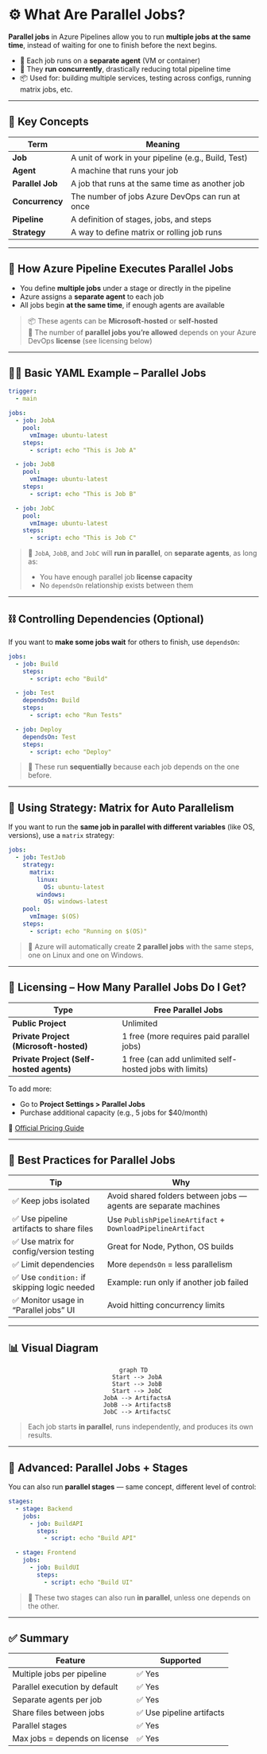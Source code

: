 # ⚙️ What Are Parallel Jobs?

**Parallel jobs** in Azure Pipelines allow you to run **multiple jobs at the same time**, instead of waiting for one to finish before the next begins.

- 🔧 Each job runs on a **separate agent** (VM or container)
- 💨 They **run concurrently**, drastically reducing total pipeline time
- 📦 Used for: building multiple services, testing across configs, running matrix jobs, etc.

---

## 🧠 Key Concepts

| Term             | Meaning                                             |
| ---------------- | --------------------------------------------------- |
| **Job**          | A unit of work in your pipeline (e.g., Build, Test) |
| **Agent**        | A machine that runs your job                        |
| **Parallel Job** | A job that runs at the same time as another job     |
| **Concurrency**  | The number of jobs Azure DevOps can run at once     |
| **Pipeline**     | A definition of stages, jobs, and steps             |
| **Strategy**     | A way to define matrix or rolling job runs          |

---

## 🔧 How Azure Pipeline Executes Parallel Jobs

- You define **multiple jobs** under a stage or directly in the pipeline
- Azure assigns a **separate agent** to each job
- All jobs begin **at the same time**, if enough agents are available

> 📦 These agents can be **Microsoft-hosted** or **self-hosted**  
> 🧾 The number of **parallel jobs you’re allowed** depends on your Azure DevOps **license** (see licensing below)

---

## ✍🏻 Basic YAML Example – Parallel Jobs

```yaml
trigger:
  - main

jobs:
  - job: JobA
    pool:
      vmImage: ubuntu-latest
    steps:
      - script: echo "This is Job A"

  - job: JobB
    pool:
      vmImage: ubuntu-latest
    steps:
      - script: echo "This is Job B"

  - job: JobC
    pool:
      vmImage: ubuntu-latest
    steps:
      - script: echo "This is Job C"
```

> 🎯 `JobA`, `JobB`, and `JobC` will **run in parallel**, on **separate agents**, as long as:
>
> - You have enough parallel job **license capacity**
> - No `dependsOn` relationship exists between them

---

## ⛓️ Controlling Dependencies (Optional)

If you want to **make some jobs wait** for others to finish, use `dependsOn`:

```yaml
jobs:
  - job: Build
    steps:
      - script: echo "Build"

  - job: Test
    dependsOn: Build
    steps:
      - script: echo "Run Tests"

  - job: Deploy
    dependsOn: Test
    steps:
      - script: echo "Deploy"
```

> 📌 These run **sequentially** because each job depends on the one before.

---

## 🔬 Using Strategy: Matrix for Auto Parallelism

If you want to run the **same job in parallel with different variables** (like OS, versions), use a `matrix` strategy:

```yaml
jobs:
  - job: TestJob
    strategy:
      matrix:
        linux:
          OS: ubuntu-latest
        windows:
          OS: windows-latest
    pool:
      vmImage: $(OS)
    steps:
      - script: echo "Running on $(OS)"
```

> 🧠 Azure will automatically create **2 parallel jobs** with the same steps, one on Linux and one on Windows.

---

## 🧾 Licensing – How Many Parallel Jobs Do I Get?

| Type                                     | Free Parallel Jobs                                      |
| ---------------------------------------- | ------------------------------------------------------- |
| **Public Project**                       | Unlimited                                               |
| **Private Project (Microsoft-hosted)**   | 1 free (more requires paid parallel jobs)               |
| **Private Project (Self-hosted agents)** | 1 free (can add unlimited self-hosted jobs with limits) |

To add more:

- Go to **Project Settings > Parallel Jobs**
- Purchase additional capacity (e.g., 5 jobs for \$40/month)

🔗 [Official Pricing Guide](https://learn.microsoft.com/en-us/azure/devops/pipelines/licensing/concurrent-jobs)

---

## 📌 Best Practices for Parallel Jobs

| Tip                                          | Why                                                              |
| -------------------------------------------- | ---------------------------------------------------------------- |
| ✅ Keep jobs isolated                        | Avoid shared folders between jobs — agents are separate machines |
| ✅ Use pipeline artifacts to share files     | Use `PublishPipelineArtifact` + `DownloadPipelineArtifact`       |
| ✅ Use matrix for config/version testing     | Great for Node, Python, OS builds                                |
| ✅ Limit dependencies                        | More `dependsOn` = less parallelism                              |
| ✅ Use `condition:` if skipping logic needed | Example: run only if another job failed                          |
| ✅ Monitor usage in “Parallel jobs” UI       | Avoid hitting concurrency limits                                 |

---

## 📊 Visual Diagram

<div align="center">

```mermaid
graph TD
  Start --> JobA
  Start --> JobB
  Start --> JobC
  JobA --> ArtifactsA
  JobB --> ArtifactsB
  JobC --> ArtifactsC
```

</div>

> Each job starts **in parallel**, runs independently, and produces its own results.

---

## 🚀 Advanced: Parallel Jobs + Stages

You can also run **parallel stages** — same concept, different level of control:

```yaml
stages:
  - stage: Backend
    jobs:
      - job: BuildAPI
        steps:
          - script: echo "Build API"

  - stage: Frontend
    jobs:
      - job: BuildUI
        steps:
          - script: echo "Build UI"
```

> 🧠 These two stages can also run **in parallel**, unless one depends on the other.

---

## ✅ Summary

| Feature                       | Supported                 |
| ----------------------------- | ------------------------- |
| Multiple jobs per pipeline    | ✅ Yes                    |
| Parallel execution by default | ✅ Yes                    |
| Separate agents per job       | ✅ Yes                    |
| Share files between jobs      | ✅ Use pipeline artifacts |
| Parallel stages               | ✅ Yes                    |
| Max jobs = depends on license | ✅ Yes                    |
